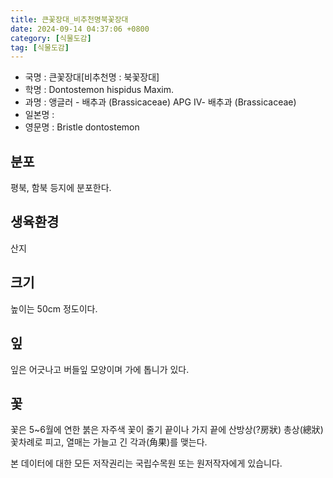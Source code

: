 ```yaml
---
title: 큰꽃장대_비추천명북꽃장대
date: 2024-09-14 04:37:06 +0800
category: [식물도감]
tag: [식물도감]
---
```




- 국명 : 큰꽃장대[비추천명 : 북꽃장대]
- 학명 : Dontostemon hispidus Maxim.
- 과명 : 앵글러 - 배추과 (Brassicaceae) APG Ⅳ- 배추과 (Brassicaceae)
- 일본명 : 
- 영문명 : Bristle dontostemon


## 분포
평북, 함북 등지에 분포한다.
## 생육환경
산지
## 크기
높이는 50cm 정도이다.
## 잎
잎은 어긋나고 버들잎 모양이며 가에 톱니가 있다.
## 꽃
꽃은 5~6월에 연한 붉은 자주색 꽃이 줄기 끝이나 가지 끝에 산방상(?房狀) 총상(總狀) 꽃차례로 피고, 열매는 가늘고 긴 각과(角果)를 맺는다.






본 데이터에 대한 모든 저작권리는 국립수목원 또는 원저작자에게 있습니다.

